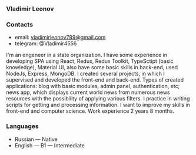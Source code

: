 ### Vladimir Leonov

### Contacts
- email: vladimirleonov789@gmail.com
- telegram: @Vladimir4556

I'm an engeneer in a state organization. I have some experience in developing SPA using React, Redux, Redux Toolkit, TypeSctipt (basic knowledge), Material UI, also have some basic skills in back-end, used NodeJs, Express, MongoDB. I created several projects, in which I supervised and developed the front-end and back-end. Types of created applications: blog with basic modules, admin panel, authentication, etc; news app, which displays current world news from numerous news resources with the possibility of applying various filters. I practice in writing scripts for getting and processing information. I want to improve my skills in front-end and computer science. Work experience 2 years 8 months.

### Languages
- Russian — Native
- English — B1 — Intermediate